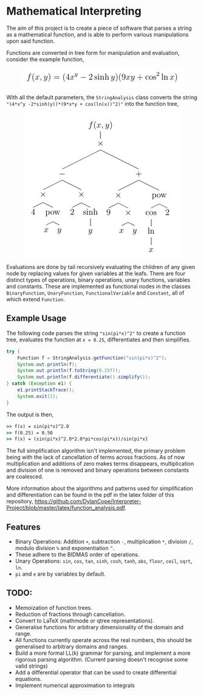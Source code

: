 # Mathematical Interpreting

The aim of this project is to create a piece of software that parses a string as a mathematical function, and is able to 
perform various manipulations upon said function.

Functions are converted in tree form for manipulation and evaluation, consider the example function,

<p align="center">
  <img src="https://raw.githubusercontent.com/DylanCope/Interpreter-Project/master/images/example-func.png" />
</p>

With all the default parameters, the `StringAnalysis` class converts the string `"(4*x^y -2*sinh(y))*(9*x*y + cos(ln(x))^2)"` into the function tree,

<p align="center">
  <img src="https://raw.githubusercontent.com/DylanCope/Interpreter-Project/master/images/example-tree.png" />
</p>

Evaluations are done by tail recursively evaluating the children of any given node by replacing values for given variables at
the leafs.
There are four distinct types of operations, binary operations, unary functions, variables and constants. These are implemented as functional nodes in the classes `BinaryFunction`, `UnaryFunction`, `FunctionalVariable` and `Constant`, all of which extend
`Function`.

## Example Usage

The following code parses the string `"sin(pi*x)^2"` to create a function tree, evaluates the function at `x = 0.25`,
differentiates and then simplifies.

```java
try {
	Function f = StringAnalysis.getFunction("sin(pi*x)^2");
	System.out.println(f);
	System.out.println(f.toString(0.25f));
	System.out.println(f.differentiate().simplify());
} catch (Exception e1) {
	e1.printStackTrace();
	System.exit(1);
}
```

The output is then,

```cmd
>> f(x) = sin(pi*x)^2.0
>> f(0.25) = 0.50
>> f(x) = (sin(pi*x)^2.0*2.0*pi*cos(pi*x))/sin(pi*x)
```

The full simplification algorithm isn't implemented, the primary problem being with the lack of cancellation of terms across fractions. As of now multiplication and additions of zero makes terms disappears, multiplication and division of one is removed and binary operations between constants are coalesced.

More information about the algorithms and patterns used for simplification and differentiation can be found in the pdf in the latex folder of this repository, https://github.com/DylanCope/Interpreter-Project/blob/master/latex/function_analysis.pdf.

## Features

* Binary Operations: Addition `+`, subtraction `-`, multiplication `*`, division `/`, modulo division `%` and exponentiation `^`.
* These adhere to the BIDMAS order of operations.
* Unary Operations: `sin`, `cos`, `tan`, `sinh`, `cosh`, `tanh`, `abs`, `floor`, `ceil`, `sqrt`, `ln`.
* `pi` and `e` are by variables by default.

## TODO:

* Memoization of function trees.
* Reduction of fractions through cancellation.
* Convert to LaTeX (mathmode or qtree representations).
* Generalise functions for arbitrary dimensionality of the domain and range.
* All functions currently operate across the real numbers, this should be generalised to arbitrary domains and ranges. 
* Build a more formal LL(k) grammar for parsing, and implement a more rigorous parsing algorithm. (Current parsing doesn't recognise some valid strings)
* Add a differential operator that can be used to create differential equations.
* Implement numerical approximation to integrals
